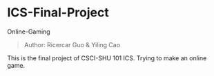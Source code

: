 # ICS-Final-Project
Online-Gaming
> Author: Ricercar Guo & Yiling Cao

This is the final project of CSCI-SHU 101 ICS. Trying to make an online game.
